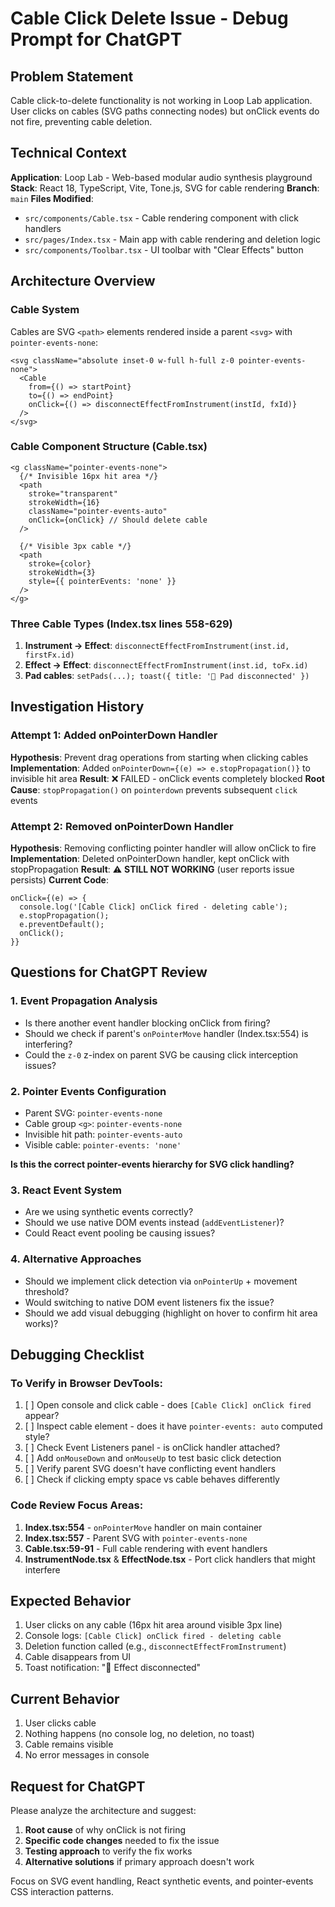 # Cable Click Delete Issue - Debug Prompt for ChatGPT

## Problem Statement
Cable click-to-delete functionality is not working in Loop Lab application. User clicks on cables (SVG paths connecting nodes) but onClick events do not fire, preventing cable deletion.

## Technical Context

**Application**: Loop Lab - Web-based modular audio synthesis playground
**Stack**: React 18, TypeScript, Vite, Tone.js, SVG for cable rendering
**Branch**: `main`
**Files Modified**:
- `src/components/Cable.tsx` - Cable rendering component with click handlers
- `src/pages/Index.tsx` - Main app with cable rendering and deletion logic
- `src/components/Toolbar.tsx` - UI toolbar with "Clear Effects" button

## Architecture Overview

### Cable System
Cables are SVG `<path>` elements rendered inside a parent `<svg>` with `pointer-events-none`:

```tsx
<svg className="absolute inset-0 w-full h-full z-0 pointer-events-none">
  <Cable
    from={() => startPoint}
    to={() => endPoint}
    onClick={() => disconnectEffectFromInstrument(instId, fxId)}
  />
</svg>
```

### Cable Component Structure (Cable.tsx)
```tsx
<g className="pointer-events-none">
  {/* Invisible 16px hit area */}
  <path
    stroke="transparent"
    strokeWidth={16}
    className="pointer-events-auto"
    onClick={onClick} // Should delete cable
  />

  {/* Visible 3px cable */}
  <path
    stroke={color}
    strokeWidth={3}
    style={{ pointerEvents: 'none' }}
  />
</g>
```

### Three Cable Types (Index.tsx lines 558-629)
1. **Instrument → Effect**: `disconnectEffectFromInstrument(inst.id, firstFx.id)`
2. **Effect → Effect**: `disconnectEffectFromInstrument(inst.id, toFx.id)`
3. **Pad cables**: `setPads(...); toast({ title: '🔌 Pad disconnected' })`

## Investigation History

### Attempt 1: Added onPointerDown Handler
**Hypothesis**: Prevent drag operations from starting when clicking cables
**Implementation**: Added `onPointerDown={(e) => e.stopPropagation()}` to invisible hit area
**Result**: ❌ FAILED - onClick events completely blocked
**Root Cause**: `stopPropagation()` on `pointerdown` prevents subsequent `click` events

### Attempt 2: Removed onPointerDown Handler
**Hypothesis**: Removing conflicting pointer handler will allow onClick to fire
**Implementation**: Deleted onPointerDown handler, kept onClick with stopPropagation
**Result**: ⚠️ **STILL NOT WORKING** (user reports issue persists)
**Current Code**:
```tsx
onClick={(e) => {
  console.log('[Cable Click] onClick fired - deleting cable');
  e.stopPropagation();
  e.preventDefault();
  onClick();
}}
```

## Questions for ChatGPT Review

### 1. Event Propagation Analysis
- Is there another event handler blocking onClick from firing?
- Should we check if parent's `onPointerMove` handler (Index.tsx:554) is interfering?
- Could the `z-0` z-index on parent SVG be causing click interception issues?

### 2. Pointer Events Configuration
- Parent SVG: `pointer-events-none`
- Cable group `<g>`: `pointer-events-none`
- Invisible hit path: `pointer-events-auto`
- Visible cable: `pointer-events: 'none'`

**Is this the correct pointer-events hierarchy for SVG click handling?**

### 3. React Event System
- Are we using synthetic events correctly?
- Should we use native DOM events instead (`addEventListener`)?
- Could React event pooling be causing issues?

### 4. Alternative Approaches
- Should we implement click detection via `onPointerUp` + movement threshold?
- Would switching to native DOM event listeners fix the issue?
- Should we add visual debugging (highlight on hover to confirm hit area works)?

## Debugging Checklist

### To Verify in Browser DevTools:
1. [ ] Open console and click cable - does `[Cable Click] onClick fired` appear?
2. [ ] Inspect cable element - does it have `pointer-events: auto` computed style?
3. [ ] Check Event Listeners panel - is onClick handler attached?
4. [ ] Add `onMouseDown` and `onMouseUp` to test basic click detection
5. [ ] Verify parent SVG doesn't have conflicting event handlers
6. [ ] Check if clicking empty space vs cable behaves differently

### Code Review Focus Areas:
1. **Index.tsx:554** - `onPointerMove` handler on main container
2. **Index.tsx:557** - Parent SVG with `pointer-events-none`
3. **Cable.tsx:59-91** - Full cable rendering with event handlers
4. **InstrumentNode.tsx** & **EffectNode.tsx** - Port click handlers that might interfere

## Expected Behavior
1. User clicks on any cable (16px hit area around visible 3px line)
2. Console logs: `[Cable Click] onClick fired - deleting cable`
3. Deletion function called (e.g., `disconnectEffectFromInstrument`)
4. Cable disappears from UI
5. Toast notification: "🔌 Effect disconnected"

## Current Behavior
1. User clicks cable
2. Nothing happens (no console log, no deletion, no toast)
3. Cable remains visible
4. No error messages in console

## Request for ChatGPT
Please analyze the architecture and suggest:
1. **Root cause** of why onClick is not firing
2. **Specific code changes** needed to fix the issue
3. **Testing approach** to verify the fix works
4. **Alternative solutions** if primary approach doesn't work

Focus on SVG event handling, React synthetic events, and pointer-events CSS interaction patterns.
